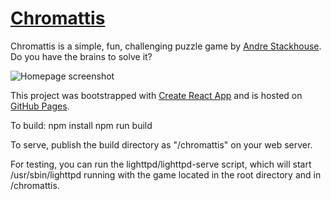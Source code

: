 # [Chromattis](https://captainstack.github.io/chromattis/)
Chromattis is a simple, fun, challenging puzzle game by [Andre Stackhouse](https://captainstack.github.io/public-stackhouse/portfolio/). Do you have the brains to solve it?

![Homepage screenshot](https://captainstack.github.io/chromattis/chromattis-social-preview.png "Chromattis homepage screenshot")

This project was bootstrapped with [Create React App](https://github.com/facebookincubator/create-react-app) and is hosted on [GitHub Pages](https://captainstack.github.io/chromattis/).

To build:
npm install
npm run build

To serve, publish the build directory as "/chromattis" on your web server.

For testing, you can run the lighttpd/lighttpd-serve script, which will start /usr/sbin/lighttpd running with the game located in the root directory and in /chromattis.
